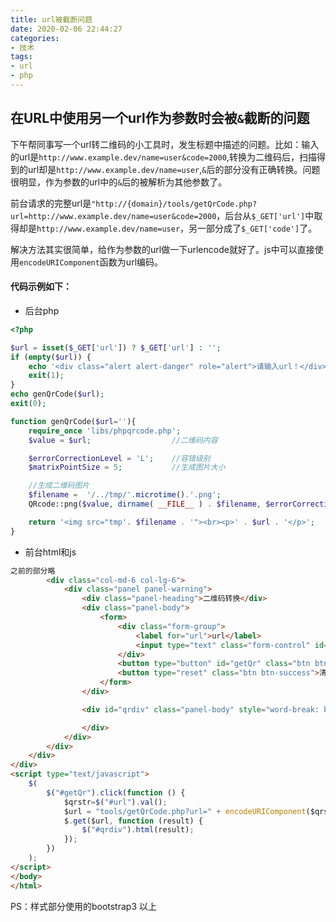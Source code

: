 ```yaml
---
title: url被截断问题
date: 2020-02-06 22:44:27
categories:
- 技术
tags:
- url
- php
---
```


## 在URL中使用另一个url作为参数时会被`&`截断的问题

下午帮同事写一个url转二维码的小工具时，发生标题中描述的问题。比如：输入的url是`http://www.example.dev/name=user&code=2000`,转换为二维码后，扫描得到的url却是`http://www.example.dev/name=user`,`&`后的部分没有正确转换。问题很明显，作为参数的url中的`&`后的被解析为其他参数了。

前台请求的完整url是`"http://{domain}/tools/getQrCode.php?url=http://www.example.dev/name=user&code=2000`，后台从`$_GET['url']`中取得却是`http://www.example.dev/name=user`，另一部分成了`$_GET['code']`了。


解决方法其实很简单，给作为参数的url做一下urlencode就好了。js中可以直接使用`encodeURIComponent`函数为url编码。


#### 代码示例如下：

* 后台php

``` php
<?php

$url = isset($_GET['url']) ? $_GET['url'] : '';
if (empty($url)) {
    echo '<div class="alert alert-danger" role="alert">请输入url！</div>';
    exit(1);
}
echo genQrCode($url);
exit(0);

function genQrCode($url=''){
    require_once 'libs/phpqrcode.php';
    $value = $url;                  //二维码内容

    $errorCorrectionLevel = 'L';    //容错级别
    $matrixPointSize = 5;           //生成图片大小

    //生成二维码图片
    $filename =  '/../tmp/'.microtime().'.png';
    QRcode::png($value, dirname( __FILE__ ) . $filename, $errorCorrectionLevel, $matrixPointSize, 2);

    return '<img src="tmp'. $filename . '"><br><p>' . $url . '</p>';
}
```

* 前台html和js


``` html
之前的部分略
        <div class="col-md-6 col-lg-6">
            <div class="panel panel-warning">
                <div class="panel-heading">二维码转换</div>
                <div class="panel-body">
                    <form>
                        <div class="form-group">
                            <label for="url">url</label>
                            <input type="text" class="form-control" id="url" placeholder="url">
                        </div>
                        <button type="button" id="getQr" class="btn btn-primary">生成二维码</button>
                        <button type="reset" class="btn btn-success">清除url</button>
                    </form>
                </div>

                <div id="qrdiv" class="panel-body" style="word-break: break-all;">

                </div>
            </div>
        </div>
    </div>
</div>
<script type="text/javascript">
    $(
        $("#getQr").click(function () {
            $qrstr=$("#url").val();
            $url = "tools/getQrCode.php?url=" + encodeURIComponent($qrstr);
            $.get($url, function (result) {
                $("#qrdiv").html(result);
            });
        })
    );
</script>
</body>
</html>
```


PS：样式部分使用的bootstrap3
以上